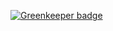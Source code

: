 

[![Greenkeeper badge](https://badges.greenkeeper.io/ellsclytn/ping-logger.svg)](https://greenkeeper.io/)